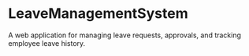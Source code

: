 # LeaveManagementSystem
A web application for managing leave requests, approvals, and tracking employee leave history.

